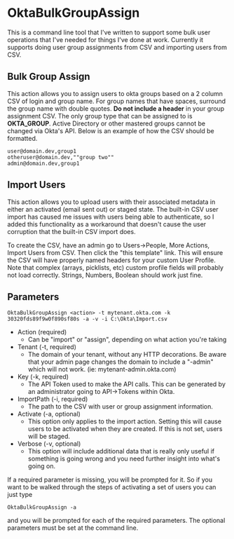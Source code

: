 # OktaBulkGroupAssign

This is a command line tool that I've written to support some bulk user operations that I've needed for things I've done at work.  Currently it supports doing user group assignments from CSV and importing users from CSV.

## Bulk Group Assign
This action allows you to assign users to okta groups based on a 2 column CSV of login and group name.  For group names that have spaces, surround the group name with double quotes.  **Do not include a header** in your group assignment CSV.  The only group type that can be assigned to is **OKTA_GROUP**.  Active Directory or other mastered groups cannot be changed via Okta's API.  Below is an example of how the CSV should be formatted.

    user@domain.dev,group1
    otheruser@domain.dev,""group two""
    admin@domain.dev,group1

## Import Users
This action allows you to upload users with their associated metadata in either an activated (email sent out) or staged state.  The built-in CSV user import has caused me issues with users being able to authenticate, so I added this functionality as a workaround that doesn't cause the user corruption that the built-in CSV import does.

To create the CSV, have an admin go to Users->People, More Actions, Import Users from CSV.  Then click the "this template" link.  This will ensure the CSV will have properly named headers for your custom User Profile.  Note that complex (arrays, picklists, etc) custom profile fields will probably not load correctly.  Strings, Numbers, Boolean should work just fine.

## Parameters

    OktaBulkGroupAssign <action> -t mytenant.okta.com -k 30320fds89f9w0f890sf80s -a -v -i C:\Okta\Import.csv

- Action (required)
  - Can be "import" or "assign", depending on what action you're taking
- Tenant (-t, required)
  - The domain of your tenant, without any HTTP decorations.  Be aware that your admin page changes the domain to include a "-admin" which will not work.  (ie: mytenant-admin.okta.com)
- Key (-k, required)
  - The API Token used to make the API calls.  This can be generated by an administrator going to API->Tokens within Okta.
- ImportPath (-i, required)
  - The path to the CSV with user or group assignment information.
- Activate (-a, optional)
  - This option only applies to the import action.  Setting this will cause users to be activated when they are created.  If this is not set, users will be staged.
- Verbose (-v, optional)
  - This option will include additional data that is really only useful if something is going wrong and you need further insight into what's going on.

If a required parameter is missing, you will be prompted for it.  So if you want to be walked through the steps of activating a set of users you can just type

    OktaBulkGroupAssign -a
and you will be prompted for each of the required parameters.  The optional parameters must be set at the command line.